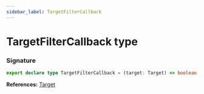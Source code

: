 ```yaml
---
sidebar_label: TargetFilterCallback
---
```


# TargetFilterCallback type

### Signature

```typescript
export declare type TargetFilterCallback = (target: Target) => boolean;
```

**References:** [Target](./puppeteer.target.md)
